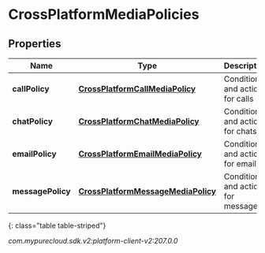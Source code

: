 # CrossPlatformMediaPolicies


## Properties

| Name | Type | Description | Notes |
| ------------ | ------------- | ------------- | ------------- |
| **callPolicy** | [**CrossPlatformCallMediaPolicy**](CrossPlatformCallMediaPolicy) | Conditions and actions for calls |  [optional] |
| **chatPolicy** | [**CrossPlatformChatMediaPolicy**](CrossPlatformChatMediaPolicy) | Conditions and actions for chats |  [optional] |
| **emailPolicy** | [**CrossPlatformEmailMediaPolicy**](CrossPlatformEmailMediaPolicy) | Conditions and actions for emails |  [optional] |
| **messagePolicy** | [**CrossPlatformMessageMediaPolicy**](CrossPlatformMessageMediaPolicy) | Conditions and actions for messages |  [optional] |
{: class="table table-striped"}




_com.mypurecloud.sdk.v2:platform-client-v2:207.0.0_
